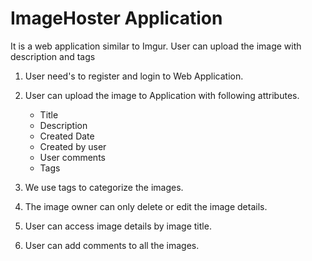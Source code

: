 # ImageHoster Application

It is a web application similar to Imgur. User can upload the image with description and tags

1. User need's to register and login to Web Application.
2. User can upload the image to Application with following attributes.
    * Title
    * Description
    * Created Date
    * Created by user
    * User comments
    * Tags
    
3. We use tags to categorize the images.
4. The image owner can only delete or edit the image details.
5. User can access image details by image title.
6. User can add comments to all the images.
